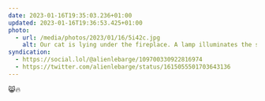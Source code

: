 ```yaml
---
date: 2023-01-16T19:35:03.236+01:00
updated: 2023-01-16T19:36:53.425+01:00
photo:
  - url: /media/photos/2023/01/16/5i42c.jpg
    alt: Our cat is lying under the fireplace. A lamp illuminates the scene with a blue light.
syndication:
  - https://social.lol/@alienlebarge/109700330922816974
  - https://twitter.com/alienlebarge/status/1615055501703643136
---
```

😸🔥
